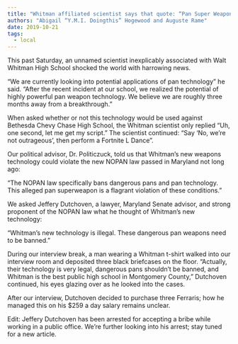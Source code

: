 ```yaml
---
title: "Whitman affiliated scientist says that quote: “Pan Super Weapon is almost ready for deployment”"
authors: "Abigail “Y.M.I. Doingthis” Hogewood and Auguste Rame"
date: 2019-10-21
tags:
  - local
---
```


This past Saturday, an unnamed scientist inexplicably associated with Walt Whitman High School shocked the world with harrowing news. 

“We are currently looking into potential applications of pan technology” he said. “After the recent incident at our school, we realized the potential of highly powerful pan weapon technology. We believe we are roughly three months away from a breakthrough.”

When asked whether or not this technology would be used against Bethesda Chevy Chase High School, the Whitman scientist only replied “Uh, one second, let me get my script.” The scientist continued: “Say ‘No, we’re not outrageous’, then perform a Fortnite L Dance”.

Our political advisor, Dr. Politiczuck, told us that Whitman’s new weapons technology could violate the new NOPAN law passed in Maryland not long ago:

“The NOPAN law specifically bans dangerous pans and pan technology. This alleged pan superweapon is a flagrant violation of these conditions.”

We asked Jeffery Dutchoven, a lawyer, Maryland Senate advisor, and strong proponent of the NOPAN law what he thought of Whitman’s new technology:

“Whitman’s new technology is illegal. These dangerous pan weapons need to be banned.” 

During our interview break, a man wearing a Whitman t-shirt walked into our interview room and deposited three black briefcases on the floor. “Actually, their technology is very legal, dangerous pans shouldn’t be banned, and Whitman is the best public high school in Montgomery County,” Dutchoven continued, his eyes glazing over as he looked into the cases.

After our interview, Dutchoven decided to purchase three Ferraris; how he managed this on his $259 a day salary remains unclear.

Edit: Jeffery Dutchoven has been arrested for accepting a bribe while working in a public office. We’re further looking into his arrest; stay tuned for a new article.

